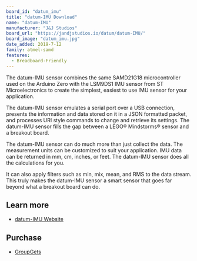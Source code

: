 ```yaml
---
board_id: "datum_imu"
title: "datum-IMU Download"
name: "datum-IMU"
manufacturer: "J&J Studios"
board_url: "https://jandjstudios.io/datum/datum-IMU/"
board_image: "datum_imu.jpg"
date_added: 2019-7-12
family: atmel-samd
features:
  - Breadboard-Friendly
---
```


The datum-IMU sensor combines the same SAMD21G18 microcontroller used on the Arduino Zero with the LSM9DS1 IMU sensor from ST Microelectronics to create the simplest, easiest to use IMU sensor for your application.

The datum-IMU sensor emulates a serial port over a USB connection, presents the information and data stored on it in a JSON formatted packet, and processes URI style commands to change and retrieve its settings. The datum-IMU sensor fills the gap between a LEGO® Mindstorms® sensor and a breakout board.

The datum-IMU sensor can do much more than just collect the data. The measurement units can be customized to suit your application. IMU data can be returned in mm, cm, inches, or feet. The datum-IMU sensor does all the calculations for you.

It can also apply filters such as min, mix, mean, and RMS to the data stream. This truly makes the datum-IMU sensor a smart sensor that goes far beyond what a breakout board can do.

## Learn more
* [datum-IMU Website](https://jandjstudios.io/datum/datum-IMU/)

## Purchase
* [GroupGets](https://groupgets.com/campaigns/573-datum-imu)
